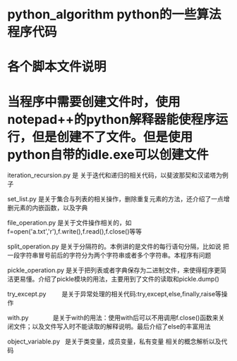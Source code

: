 # python_algorithm       python的一些算法程序代码
# 各个脚本文件说明    
# 当程序中需要创建文件时，使用notepad++的python解释器能使程序运行，但是创建不了文件。但是使用python自带的idle.exe可以创建文件

iteration_recursion.py 是 关于迭代和递归的相关代码，以斐波那契和汉诺塔为例子    

set_list.py            是关于集合与列表的相关操作，删除重复元素的方法，还介绍了一点增删元素的内嵌函数，以及字典
    
file_operation.py      是关于文件操作相关的，如f=open('a.txt','r'),f.write(),f.read(),f.close()等等      
    
split_operation.py     是关于分隔符的。本例讲的是文件的每行语句分隔，比如说 把一段字符串冒号前后的字符分为两个字符串或者多个字符串。本程序有问题     

pickle_operation.py    是关于把列表或者字典保存为二进制文件，来使得程序更简洁更易懂。介绍了pickle模块的用法，主要用到了文件的读取和pickle.dump()       

try_except.py          是关于异常处理的相关代码:try,except,else,finally,raise等操作     
  
with.py              是关于with的用法：使用with后可以不用调用f.close()函数来关闭文件；以及文件写入时不能读取的解释说明。最后介绍了else的丰富用法
    
object_variable.py   是关于类变量，成员变量，私有变量 相关的概念解析以及代码
